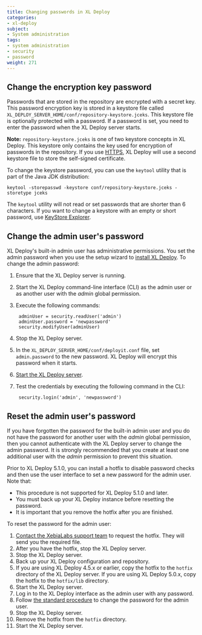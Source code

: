 ```yaml
---
title: Changing passwords in XL Deploy
categories:
- xl-deploy
subject:
- System administration
tags:
- system administration
- security
- password
weight: 271
---
```


## Change the encryption key password

Passwords that are stored in the repository are encrypted with a secret key. This password encryption key is stored in a keystore file called `XL_DEPLOY_SERVER_HOME/conf/repository-keystore.jceks`. This keystore file is optionally protected with a password. If a password is set, you need to enter the password when the XL Deploy server starts.

**Note:** `repository-keystore.jceks` is one of two keystore concepts in XL Deploy. This keystore only contains the key used for encryption of passwords in the repository. If you use [HTTPS](/xl-deploy/how-to/install-xl-deploy.html#step-2-configure-secure-communication), XL Deploy will use a second keystore file to store the self-signed certificate.

To change the keystore password, you can use the `keytool` utility that is part of the Java JDK distribution:

    keytool -storepasswd -keystore conf/repository-keystore.jceks -storetype jceks

The `keytool` utility will not read or set passwords that are shorter than 6 characters. If you want to change a keystore with an empty or short password, use [KeyStore Explorer](http://www.keystore-explorer.org/).

## Change the admin user's password

XL Deploy's built-in admin user has administrative permissions. You set the admin password when you use the setup wizard to [install XL Deploy](/xl-deploy/how-to/install-xl-deploy.html). To change the admin password:

1. Ensure that the XL Deploy server is running.
2. Start the XL Deploy command-line interface (CLI) as the admin user or as another user with the _admin_ global permission.
3. Execute the following commands:

        adminUser = security.readUser('admin')
        adminUser.password = 'newpassword'
        security.modifyUser(adminUser)

4. Stop the XL Deploy server.
5. In the `XL_DEPLOY_SERVER_HOME/conf/deployit.conf` file, set `admin.password` to the new password. XL Deploy will encrypt this password when it starts.
6. [Start the XL Deploy server](/xl-deploy/how-to/start-xl-deploy.html).
7. Test the credentials by executing the following command in the CLI:

        security.login('admin', 'newpassword')

## Reset the admin user's password

If you have forgotten the password for the built-in admin user and you do not have the password for another user with the _admin_ global permission, then you cannot authenticate with the XL Deploy server to change the admin password. It is strongly recommended that you create at least one additional user with the _admin_ permission to prevent this situation.

Prior to XL Deploy 5.1.0, you can install a hotfix to disable password checks and then use the user interface to set a new password for the admin user. Note that:

* This procedure is not supported for XL Deploy 5.1.0 and later.
* You must back up your XL Deploy instance before resetting the password.
* It is important that you remove the hotfix after you are finished.

To reset the password for the admin user:

1. [Contact the XebiaLabs support team](https://support.xebialabs.com/hc/en-us/requests/new) to request the hotfix. They will send you the required file.
1. After you have the hotfix, stop the XL Deploy server.
1. Stop the XL Deploy server.
1. Back up your XL Deploy configuration and repository.
1. If you are using XL Deploy 4.5.x or earlier, copy the hotfix to the `hotfix` directory of the XL Deploy server. If you are using XL Deploy 5.0.x, copy the hotfix to the `hotfix/lib` directory.
1. Start the XL Deploy server.
1. Log in to the XL Deploy interface as the admin user with any password.
1. Follow [the standard procedure](/xl-deploy/how-to/changing-passwords-in-xl-deploy.html#change-the-admin-password) to change the password for the admin user.
1. Stop the XL Deploy server.
1. Remove the hotfix from the `hotfix` directory.
1. Start the XL Deploy server.
